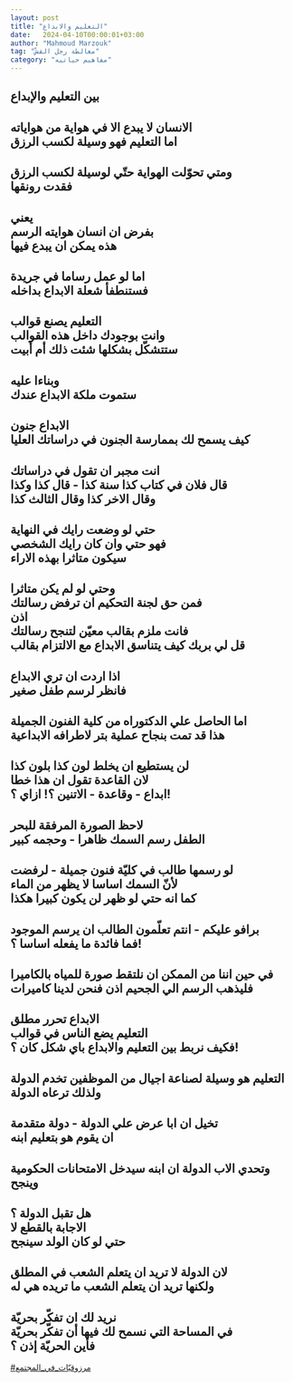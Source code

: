 ```yaml
---
layout: post
title: "التعليم والابداع"
date:   2024-04-10T00:00:01+03:00
author: "Mahmoud Marzouk"
tag: "مغالطة رجل القشّ"
category: "مفاهيم حياتيه"
---
```



بين التعليم والإبداع  
-  
الانسان لا يبدع الا في هواية من هواياته  
اما التعليم فهو وسيلة لكسب الرزق  
-  
ومتي تحوّلت الهواية حتّي لوسيلة لكسب الرزق  
فقدت رونقها  
-  
يعني  
بفرض ان انسان هوايته الرسم  
هذه يمكن ان يبدع فيها  
-  
اما لو عمل رساما في جريدة  
فستنطفأ شعلة الابداع بداخله  
-  
التعليم يصنع قوالب  
وانت بوجودك داخل هذه القوالب  
ستتشكّل بشكلها شئت ذلك أم أبيت  
-  
وبناءا عليه  
ستموت ملكة الابداع عندك  
-  
الابداع جنون  
كيف يسمح لك بممارسة الجنون في دراساتك العليا  
-  
انت مجبر ان تقول في دراساتك  
قال فلان في كتاب كذا سنة كذا - قال كذا وكذا  
وقال الاخر كذا وقال الثالث كذا  
-  
حتي لو وضعت رايك في النهاية  
فهو حتي وان كان رايك الشخصي  
سيكون متاثرا بهذه الاراء  
-  
وحتي لو لم يكن متاثرا  
فمن حق لجنة التحكيم ان ترفض رسالتك  
اذن  
فانت ملزم بقالب معيّن لتنجح رسالتك  
قل لي بربك كيف يتناسق الابداع مع الالتزام بقالب  
-  
اذا اردت ان تري الابداع  
فانظر لرسم طفل صغير  
-  
اما الحاصل علي الدكتوراه من كلية الفنون الجميلة  
هذا قد تمت بنجاح عملية بتر لاطرافه الابداعية  
-  
لن يستطيع ان يخلط لون كذا بلون كذا  
لان القاعدة تقول ان هذا خطا  
ابداع - وقاعدة - الاتنين ؟! ازاي ؟!  
-  
لاحظ الصورة المرفقة للبحر  
الطفل رسم السمك ظاهرا - وحجمه كبير  
-  
لو رسمها طالب في كليّة فنون جميلة - لرفضت  
لأنّ السمك اساسا لا يظهر من الماء  
كما انه حتي لو ظهر لن يكون كبيرا هكذا  
-  
برافو عليكم - انتم تعلّمون الطالب ان يرسم
الموجود  
فما فائدة ما يفعله اساسا ؟!  
-  
في حين اننا من الممكن ان نلتقط صورة للمياه
بالكاميرا  
فليذهب الرسم الي الجحيم اذن فنحن لدينا كاميرات  
-  
الابداع تحرر مطلق  
التعليم يضع الناس في قوالب  
فكيف نربط بين التعليم والابداع باي شكل كان ؟!  
-  
التعليم هو وسيلة لصناعة اجيال من الموظفين تخدم
الدولة  
ولذلك ترعاه الدولة  
-  
تخيل ان ابا عرض علي الدولة - دولة متقدمة  
ان يقوم هو بتعليم ابنه  
-  
وتحدي الاب الدولة ان ابنه سيدخل الامتحانات الحكومية
وينجح  
-  
هل تقبل الدولة ؟  
الاجابة بالقطع لا  
حتي لو كان الولد سينجح  
-  
لان الدولة لا تريد ان يتعلم الشعب في المطلق  
ولكنها تريد ان يتعلم الشعب ما تريده هي له  
-  
نريد لك ان تفكّر بحريّة  
في المساحة التي نسمح لك فيها أن تفكّر بحريّة  
فأين الحريّة إذن ؟  
-  
[<u>\#مرزوقيّات\_في\_المجتمع</u>](https://www.facebook.com/hashtag/مرزوقيّات_في_المجتمع?source=feed_text)

